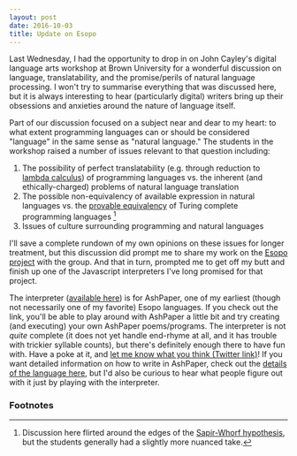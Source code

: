 ```yaml
---
layout: post
date: 2016-10-03
title: Update on Esopo
---
```


Last Wednesday, I had the opportunity to drop in on John Cayley's digital
language arts workshop at Brown University for a wonderful discussion on
language, translatability, and the promise/perils of natural language
processing. I won't try to summarise everything that was discussed here, but it
is always interesting to hear (particularly digital) writers bring up their
obsessions and anxieties around the nature of language itself.

Part of our discussion focused on a subject near and dear to my heart: to what
extent programming languages can or should be considered "language" in the same
sense as "natural language." The students in the workshop raised a number of
issues relevant to that question including:

1. The possibility of perfect translatability (e.g. through reduction to [lambda
   calculus](https://en.wikipedia.org/wiki/Lambda_calculus)) of programming
   languages vs. the inherent (and ethically-charged) problems of natural
   language translation
2. The possible non-equivalency of available expression in natural languages
   vs. the [provable
   equivalency](https://en.wikipedia.org/wiki/Turing_completeness) of Turing
   complete programming languages [^1]
3. Issues of culture surrounding programming and natural languages

I'll save a complete rundown of my own opinions on these issues for longer
treatment, but this discussion did prompt me to share my work on the [Esopo
project](/esopo) with the group. And that in turn, prompted me to get off my
butt and finish up one of the Javascript interpreters I've long promised for
that project.

The interpreter ([available here](/ashpaper)) is for AshPaper, one of my
earliest (though not necessarily one of my favorite) Esopo languages. If you
check out the link, you'll be able to play around with AshPaper a little bit
and try creating (and executing) your own AshPaper poems/programs. The
interpreter is not *quite* complete (it does not yet handle end-rhyme at all,
and it has trouble with trickier syllable counts), but there's definitely
enough there to have fun with. Have a poke at it, and [let me know what you
think (Twitter link)](http://twitter.com/home?status=@whimsicalilk)! If you
want detailed information on how to write in AshPaper, check out the [details
of the language here](
https://github.com/wphicks/Esopo/blob/master/AshPaper/informal_specs.txt), but
I'd also be curious to hear what people figure out with it just by playing with
the interpreter.


### Footnotes
[^1]: Discussion here flirted around the edges of the [Sapir-Whorf
    hypothesis](https://en.wikipedia.org/wiki/Linguistic_relativity), but the
    students generally had a slightly more nuanced take.
